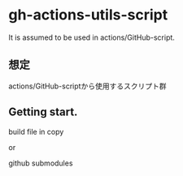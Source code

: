# gh-actions-utils-script

It is assumed to be used in actions/GitHub-script.

## 想定

actions/GitHub-scriptから使用するスクリプト群

## Getting start.

build file in copy

or

github submodules


